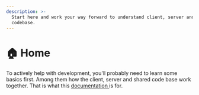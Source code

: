 ```yaml
---
description: >-
  Start here and work your way forward to understand client, server and shared
  codebase.
---
```


# 🏠 Home

To actively help with development, you'll probably need to learn some basics first. Among them how the client, server and shared code base work together. That is what this [documentation ](./)is for.

